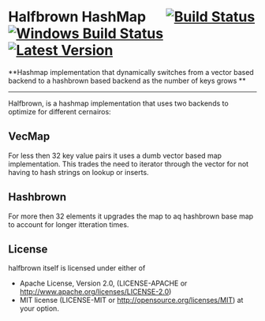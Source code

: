 # Halfbrown HashMap &emsp; [![Build Status]][circleci.com] [![Windows Build Status]][appveyor.com] [![Latest Version]][crates.io]

[Build Status]: https://circleci.com/gh/Licenser/halfbrown/tree/master.svg?style=svg
[circleci.com]: https://circleci.com/gh/Licenser/halfbrown/tree/master
[Windows Build Status]: https://ci.appveyor.com/api/projects/status/0kf0v6hj5v2gite9?svg=true
[appveyor.com]: https://ci.appveyor.com/project/Licenser/halfbrown
[Latest Version]: https://img.shields.io/crates/v/simd-json.svg
[crates.io]: https://crates.io/crates/simd-json

**Hashmap implementation that dynamically switches from a vector based backend to a hashbrown based backend as the number of keys grows **

---

Halfbrown, is a hashmap implementation that uses two backends to optimize for different cernairos:

## VecMap

For less then 32 key value pairs it uses a dumb vector based map implementation. This trades the need to iterator through the
vector for not having to hash strings on lookup or inserts.

## Hashbrown

For more then 32 elements it upgrades the map to aq hashbrown base map to account for longer itteration times.

## License

halfbrown itself is licensed under either of

* Apache License, Version 2.0, (LICENSE-APACHE or http://www.apache.org/licenses/LICENSE-2.0)
* MIT license (LICENSE-MIT or http://opensource.org/licenses/MIT)
at your option.

